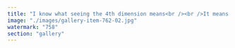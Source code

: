```yaml
---
title: "I know what seeing the 4th dimension means<br /><br />It means being able to load the full infinitely recursive system and its subsystems in your mind as you wish and see the relationships between all the inputs and outputs<br /><br />AI is a tool to achieve seeing the 4th dimension<br /><br />gen Z are almost born with the 4th dimension enabled !<br /><br />I see you 20th Century Studios"
image: "./images/gallery-item-762-02.jpg"
watermark: "758"
section: "gallery"
---
```

